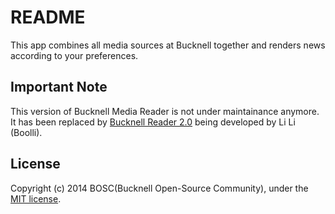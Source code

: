 # README

This app combines all media sources at Bucknell together and renders news according to your preferences.

## Important Note

This version of Bucknell Media Reader is not under maintainance anymore. It has been replaced by [Bucknell Reader 2.0](https://github.com/BoolLi/launch-bucknell-reader-v2.0) being developed by Li Li (Boolli). 

## License
Copyright (c) 2014 BOSC(Bucknell Open-Source Community), under the
[MIT license](http://www.opensource.org/licenses/mit-license.php).
